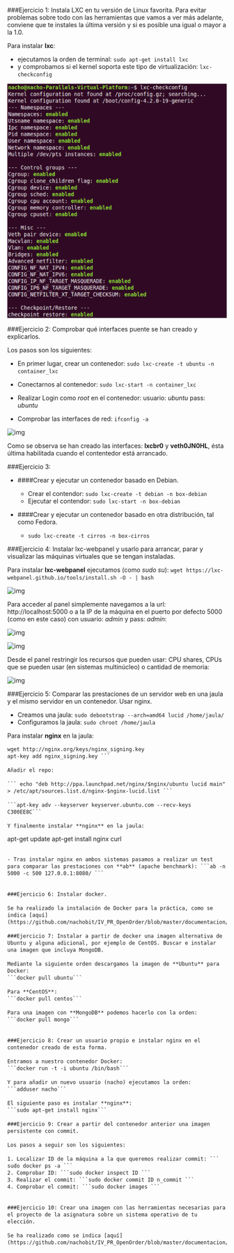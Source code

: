 ###Ejercicio 1: Instala LXC en tu versión de Linux favorita. Para evitar problemas sobre todo con las herramientas que vamos a ver más adelante, conviene que te instales la última versión y si es posible una igual o mayor a la 1.0.


Para instalar **lxc**:

- ejecutamos la orden de terminal: ```sudo apt-get install lxc ```
- y comprobamos si el kernel soporta este tipo de virtualización: ```lxc-checkconfig```

![img](https://github.com/nachobit/ETSIIT/blob/master/backup/IV1516/ejercicios/tema4/lcx1.png)


###Ejercicio 2: Comprobar qué interfaces puente se han creado y explicarlos.

Los pasos son los siguientes:

- En primer lugar, crear un contenedor: 
``` sudo lxc-create -t ubuntu -n container_lxc ```

- Conectarnos al contenedor: 
```sudo lxc-start -n container_lxc ```

- Realizar Login como *root* en el contenedor: usuario: *ubuntu* pass: *ubuntu*

- Comprobar las interfaces de red: ```ifconfig -a```

![img](https://github.com/nachobit/ETSIIT/blob/master/backup/IV1516/ejercicios/tema4/lcx2.png)

Como se observa se han creado las interfaces: **lxcbr0** y **veth0JN0HL**, ésta última habilitada cuando el contentedor está arrancado.

###Ejercicio 3: 
- ####Crear y ejecutar un contenedor basado en Debian.

	- Crear el contendor: ```sudo lxc-create -t debian -n box-debian ```
	- Ejecutar el contendor: ``` sudo lxc-start -n box-debian ```

- ####Crear y ejecutar un contenedor basado en otra distribución, tal como Fedora.

	- ```sudo lxc-create -t cirros -n box-cirros ```

###Ejercicio 4: Instalar lxc-webpanel y usarlo para arrancar, parar y visualizar las máquinas virtuales que se tengan instaladas. 

Para instalar **lxc-webpanel** ejecutamos (como *sudo su*):
```wget https://lxc-webpanel.github.io/tools/install.sh -O - | bash ```

![img](https://github.com/nachobit/ETSIIT/blob/master/backup/IV1516/ejercicios/tema4/panelxc.png)

Para acceder al panel simplemente navegamos a la url: http://localhost:5000 o a la IP de la máquina en el puerto por defecto 5000 (como en este caso) con usuario: *admin* y pass: *admin*:

![img](https://github.com/nachobit/ETSIIT/blob/master/backup/IV1516/ejercicios/tema4/panelxc1.png)

![img](https://github.com/nachobit/ETSIIT/blob/master/backup/IV1516/ejercicios/tema4/panelxc3.png)

Desde el panel restringir los recursos que pueden usar: CPU shares, CPUs que se pueden usar (en sistemas multinúcleo) o cantidad de memoria:

![img](https://github.com/nachobit/ETSIIT/blob/master/backup/IV1516/ejercicios/tema4/panelxc4.png)


###Ejercicio 5: Comparar las prestaciones de un servidor web en una jaula y el mismo servidor en un contenedor. Usar nginx.

- Creamos una jaula: ```sudo debootstrap --arch=amd64 lucid /home/jaula/ ```
- Configuramos la jaula: ``` sudo chroot /home/jaula ```

Para instalar **nginx** en la jaula: 

```apt-get -y install wget
wget http://nginx.org/keys/nginx_signing.key
apt-key add nginx_signing.key ```

Añadir el repo:

``` echo "deb http://ppa.launchpad.net/nginx/$nginx/ubuntu lucid main" > /etc/apt/sources.list.d/nginx-$nginx-lucid.list ```

```apt-key adv --keyserver keyserver.ubuntu.com --recv-keys C300EE8C```

Y finalmente instalar **nginx** en la jaula:
```
apt-get update
apt-get install nginx curl
``` 

- Tras instalar nginx en ambos sistemas pasamos a realizar un test para comparar las prestaciones con **ab** (apache benchmark): ```ab -n 5000 -c 500 127.0.0.1:8080/ ```


###Ejercicio 6: Instalar docker.

Se ha realizado la instalación de Docker para la práctica, como se indica [aquí](https://github.com/nachobit/IV_PR_OpenOrder/blob/master/documentacion/entornopruebas.md).

###Ejercicio 7: Instalar a partir de docker una imagen alternativa de Ubuntu y alguna adicional, por ejemplo de CentOS. Buscar e instalar una imagen que incluya MongoDB.

Mediante la siguiente orden descargamos la imagen de **Ubuntu** para Docker:
```docker pull ubuntu```

Para **CentOS**:
```docker pull centos```

Para una imagen con **MongoDB** podemos hacerlo con la orden:
```docker pull mongo```


###Ejercicio 8: Crear un usuario propio e instalar nginx en el contenedor creado de esta forma.

Entramos a nuestro contenedor Docker:
```docker run -t -i ubuntu /bin/bash```

Y para añadir un nuevo usuario (nacho) ejecutamos la orden:
```adduser nacho```

El siguiente paso es instalar **nginx**:
```sudo apt-get install nginx```

###Ejercicio 9: Crear a partir del contenedor anterior una imagen persistente con commit.

Los pasos a seguir son los siguientes:

1. Localizar ID de la máquina a la que queremos realizar commit: ``` sudo docker ps -a ```
2. Comprobar ID: ```sudo docker inspect ID ```
3. Realizar el commit: ```sudo docker commit ID n_commit ```
4. Comprobar el commit: ```sudo docker images ```


###Ejercicio 10: Crear una imagen con las herramientas necesarias para el proyecto de la asignatura sobre un sistema operativo de tu elección.

Se ha realizado como se indica [aquí](https://github.com/nachobit/IV_PR_OpenOrder/blob/master/documentacion/entornopruebas.md).
